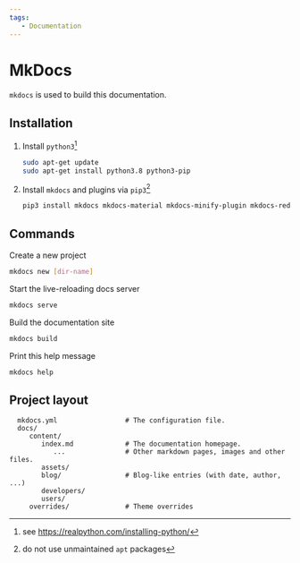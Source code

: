 ```yaml
---
tags:
   - Documentation
---
```


# MkDocs

`mkdocs` is used to build this documentation.

## Installation

1. Install `python3`[^1]

    ```bash
    sudo apt-get update
    sudo apt-get install python3.8 python3-pip
    ```

2. Install `mkdocs` and plugins via `pip3`[^2]

    ```bash
    pip3 install mkdocs mkdocs-material mkdocs-minify-plugin mkdocs-redirects
    ```

## Commands

Create a new project

```bash 
mkdocs new [dir-name]
```

Start the live-reloading docs server

```bash 
mkdocs serve
```

Build the documentation site

```bash 
mkdocs build
```

Print this help message

```bash 
mkdocs help
```

## Project layout

      mkdocs.yml                 # The configuration file.
      docs/
         content/
            index.md             # The documentation homepage.
               ...               # Other markdown pages, images and other files.
            assets/
            blog/                # Blog-like entries (with date, author, ...)
            developers/
            users/
         overrides/              # Theme overrides

[^1]: see https://realpython.com/installing-python/
[^2]: do not use unmaintained `apt` packages
